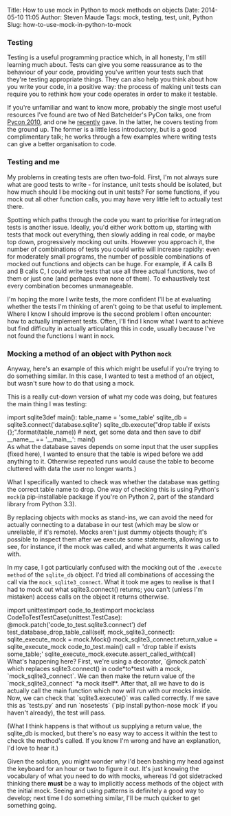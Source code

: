 Title: How to use mock in Python to mock methods on objects
Date: 2014-05-10 11:05
Author: Steven Maude
Tags: mock, testing, test, unit, Python
Slug: how-to-use-mock-in-python-to-mock

### Testing

Testing is a useful programming practice which, in all honesty, I'm
still learning much about. Tests can give you some reassurance as to the
behaviour of your code, providing you've written your tests such that
they're testing appropriate things. They can also help you think about
how you write your code, in a positive way: the process of making unit
tests can require you to rethink how your code operates in order to make
it testable.

<a name="more"></a>

If you're unfamiliar and want to know more, probably the single most
useful resources I've found are two of Ned Batchelder's PyCon talks, one
from [Pycon 2010](http://nedbatchelder.com/text/testability.html), and
one he [recently](http://nedbatchelder.com/text/st.html) gave. In the
latter, he covers testing from the ground up. The former is a little
less introductory, but is a good complimentary talk; he works through a
few examples where writing tests can give a better organisation to code.

### Testing and me

My problems in creating tests are often two-fold. First, I'm not always
sure what are good tests to write - for instance, unit tests should be
isolated, but how much should I be mocking out in unit tests? For some
functions, if you mock out all other function calls, you may have very
little left to actually test there.

Spotting which paths through the code you want to prioritise for
integration tests is another issue. Ideally, you'd either work bottom
up, starting with tests that mock out everything, then slowly adding in
real code, or maybe top down, progressively mocking out units. However
you approach it, the number of combinations of tests you could write
will increase rapidly: even for moderately small programs, the number of
possible combinations of mocked out functions and objects can be huge.
For example, if A calls B and B calls C, I could write tests that use
all three actual functions, two of them or just one (and perhaps even
none of them). To exhaustively test every combination becomes
unmanageable.

I'm hoping the more I write tests, the more confident I'll be at
evaluating whether the tests I'm thinking of aren't going to be that
useful to implement. Where I know I should improve is the second problem
I often encounter: how to actually implement tests. Often, I'll find I
know what I want to achieve but find difficulty in actually articulating
this in code, usually because I've not found the functions I want in
`mock`.

### Mocking a method of an object with Python `mock`

Anyway, here's an example of this which might be useful if you're trying
to do something similar. In this case, I wanted to test a method of an
object, but wasn't sure how to do that using a mock.

This is a really cut-down version of what my code was doing, but
features the main thing I was testing:

<div class="bgcode">
    import sqlite3def main():    table_name = 'some_table'    sqlite_db = sqlite3.connect('database.sqlite')    sqlite_db.execute("drop table if exists {};".format(table_name))    # next, get some data and then save to dbif __name__ == '__main__':    main()

</div>
As what the database saves depends on some input that the user supplies
(fixed here), I wanted to ensure that the table is wiped before we add
anything to it. Otherwise repeated runs would cause the table to become
cluttered with data the user no longer wants.)

What I specifically wanted to check was whether the database was getting
the correct table name to drop. One way of checking this is using
Python's `mock`(a pip-installable package if you're on Python 2, part of
the standard library from Python 3.3).

By replacing objects with mocks as stand-ins, we can avoid the need for
actually connecting to a database in our test (which may be slow or
unreliable, if it's remote). Mocks aren't just dummy objects though;
it's possible to inspect them after we execute some statements, allowing
us to see, for instance, if the mock was called, and what arguments it
was called with.

In my case, I got particularly confused with the mocking out of the
`.execute method` of the `sqlite_db` object. I'd tried all combinations
of accessing the call via the `mock_sqlite3_connect`. What it took me
ages to realise is that I had to mock out what sqlite3.connect()
returns; you can't (unless I'm mistaken) access calls on the object it
returns otherwise.

<div class="bgcode">
    import unittestimport code_to_testimport mockclass CodeToTestTestCase(unittest.TestCase):    @mock.patch('code_to_test.sqlite3.connect')    def test_database_drop_table_call(self, mock_sqlite3_connect):        sqlite_execute_mock = mock.Mock()        mock_sqlite3_connect.return_value = sqlite_execute_mock        code_to_test.main()        call = 'drop table if exists some_table;'        sqlite_execute_mock.execute.assert_called_with(call)

</div>
What's happening here? First, we're using a decorator, `@mock.patch`
which replaces sqlite3.connect() in code*to*test with a mock,
`mock_sqlite3_connect`. We can then make the return value of the
`mock_sqlite3_connect` *a mock itself*. After that, all we have to do is
actually call the main function which now will run with our mocks
inside. Now, we can check that `sqlite3.execute()` was called correctly.
If we save this as `tests.py` and run `nosetests`
(`pip install python-nose mock` if you haven't already), the test will
pass.

(What I think happens is that without us supplying a return value, the
sqlite\_db is mocked, but there's no easy way to access it within the
test to check the method's called. If you know I'm wrong and have an
explanation, I'd love to hear it.)

Given the solution, you might wonder why I'd been bashing my head
against the keyboard for an hour or two to figure it out. It's just
knowing the vocabulary of what you need to do with mocks, whereas I'd
got sidetracked thinking there **must** be a way to implicitly access
methods of the object with the initial mock. Seeing and using patterns
is definitely a good way to develop; next time I do something similar,
I'll be much quicker to get something going.

</p>

